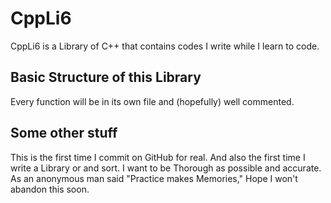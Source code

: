 # CppLi6

CppLi6 is a Library of C++ that contains codes I write while I learn to code.

## Basic Structure of this Library

Every function will be in its own file and (hopefully) well commented. 
<!--I'm still a noob, so I'm afraid of large files. Every file better be less than a hundred lines-->

## Some other stuff
This is the first time I commit on GitHub for real. And also the first time I write a Library or and sort. I want to be Thorough as possible and accurate. As an anonymous man said "Practice makes Memories," Hope I won't abandon this soon.
<!--Repo Created in 12022-05-29-->
